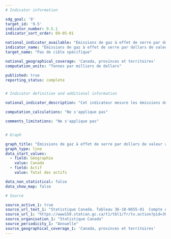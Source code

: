 ```yaml
---
# Indicator information

sdg_goal: '9'
target_id: '9.5'
indicator_number: 9.5.1
indicator_sort_order: 09-05-01

national_indicator_available: "Émissions de gaz à effet de serre par dollars de valeur ajoutés de la production d'actifs d'infrastructure"
indicator_name: "Émissions de gaz à effet de serre par dollars de valeur ajoutés de la production d'actifs d'infrastructure"
target_name: "Pas de cible spécifique"

national_geographical_coverage: 'Canada, provinces et territoires'
computation_units: "Tonnes par milliers de dollars"

published: true
reporting_status: complete


# Indicator definition and additional information

national_indicator_description: "Cet indicateur mesure les émissions de gaz à effet de serre par dollars de valeur ajoutés de la production d'actifs d'infrastructure. Il existe des différences dans les émissions de gaz à effet de serre par valeur ajoutée puisque la production de certaines infrastructures entraîne plus d'émissions que d'autres."

computation_calculations: "Ne s'applique pas"

comments_limitations: "Ne s'applique pas"


# Graph

graph_title: "Émissions de gaz à effet de serre par dollars de valeur ajoutés de la production d'actifs d'infrastructure"
graph_type: line
data_start_values:
  - field: Géographie
    value: Canada
  - field: Actif
    value: Total des actifs

data_non_statistical: false
data_show_map: false

# Source

source_active_1: true
source_url_text_1: "Statistique Canada. Tableau 36-10-0655-01  Compte économique d’infrastructure, perspective environnementale"
source_url_1: "https://www150.statcan.gc.ca/t1/tbl1/fr/tv.action?pid=3610065501"
source_organisation_1: "Statistique Canada"
source_periodicity_1: "Annuelle"
source_geographical_coverage_1: 'Canada, provinces et territoires'
---
```

